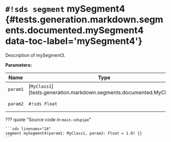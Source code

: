 # `#!sds segment` mySegment4 {#tests.generation.markdown.segments.documented.mySegment4 data-toc-label='mySegment4'}

Description of mySegment3.

**Parameters:**

| Name | Type | Description | Default |
|------|------|-------------|---------|
| `param1` | [`MyClass1`][tests.generation.markdown.segments.documented.MyClass1] | Description of param1. | - |
| `param2` | `#!sds Float` | Description of param2. | `#!sds 1.0` |

??? quote "Source code in `main.sdspipe`"

    ```sds linenums="24"
    segment mySegment4(param1: MyClass1, param2: Float = 1.0) {}
    ```
